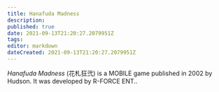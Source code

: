 ```yaml
---
title: Hanafuda Madness
description: 
published: true
date: 2021-09-13T21:20:27.2079951Z 
tags: 
editor: markdown
dateCreated: 2021-09-13T21:20:27.2079951Z
---
```

_Hanafuda Madness_ (<span lang='ja'>花札狂弐</span>) is a MOBILE game published in 2002 by Hudson.
It was developed by R-FORCE ENT..
